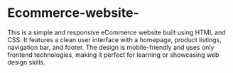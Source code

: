 # Ecommerce-website-
This is a simple and responsive eCommerce website built using HTML and CSS. It features a clean user interface with a homepage, product listings, navigation bar, and footer. The design is mobile-friendly and uses only frontend technologies, making it perfect for learning or showcasing web design skills.
